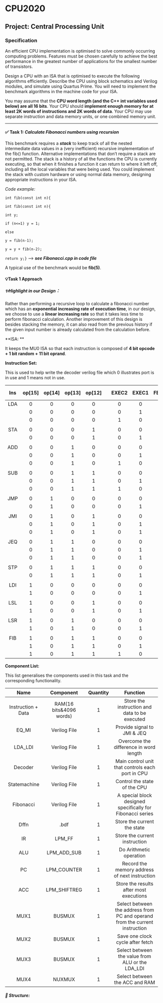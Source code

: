 # CPU2020
Project: Central Processing Unit
---

### **Specification**

An efficient CPU implementation is optimised to solve commonly occurring computing problems. Features must be chosen carefully to achieve the best performance in the greatest number of applications for the smallest number of transistors.

Design a CPU with an ISA that is optimised to execute the following algorithms efficiently. Describe the CPU using block schematics and Verilog modules, and simulate using Quartus Prime. You will need to implement the benchmark algorithms in the machine code for your ISA.

You may assume that the **CPU word length (and the C++ int variables used below) are all 16 bits**. Your CPU should **implement enough memory for at least 2K words of instructions and 2K words of data**. Your CPU may use separate instruction and data memory units, or one combined memory unit.

***

#### **✅ Task 1: *Calculate Fibonacci numbers using recursion***

This benchmark requires a ***stack*** to keep track of all the nested intermediate data values in a (very inefficient) recursive implementation of the fib() function. Alternative implementations that don’t require a stack are not permitted. The stack is a history of all the functions the CPU is currently executing, so that when it finishes a function it can return to where it left off, including all the local variables that were being used. You could implement the stack with custom hardware or using normal data memory, designing appropriate instructions in your ISA.

*Code example:* 		

`int fib(const int n){`

`int fib(const int n){` 

`int y;`

`if (n<=1) y = 1;`

`else`

`y = fib(n-1);`

`y = y + fib(n-2);`

`return y;}`  --> ***see Fibonacci.cpp in code file***

A typical use of the benchmark would be **fib(5)**.



#### 💡Task 1 Approach

##### ✨Highlight in our Design：

Rather than performing a recursive loop to calculate a fibonacci number which has an **exponential increasing rate of execution time**, in our design, we choose to use a **linear increasing rate** so that it takes less time to perform fibonacci calculation. Another improvement of this design is besides stacking the memory, it can also read from the previous history if the given input number is  already calculated from the calculation before.

**ISA: **

It keeps the MU0 ISA so that each instruction is composed of **4 bit opcode + 1 bit random + 11 bit oprand**.



**Instruction Set:**

This is used to help write the decoder verilog file which 0 illustrates port is in use and 1 means not in use.

| Ins | op\[15\] | op\[14\] | op\[13\] | op\[12\] | | EXEC2 | EXEC1 | FETCH | Extra |  | EQ | MI | | CON\[0\]: Wren | CON\[1\]:IR_enable & Mux2 | CON\[2\]: *PC_cnt_en* | CON\[3\]: *PC_sload* | CON\[4\]: ALU_add\_sub | CON\[5\]: ACC_enable | CON\[6\]: ACC_shiftin | CON\[7\]: ACC\_sload | CON\[8\]: Mux1 | CON\[9\]: LSL | CON\[10\]: Mux3 |
| :-: | :-: | :-: | :-: | :-: | --- | :-: | :-: | :-: | :-: | :-: | :-: | :-: | --- | :-: | --- | :-: | :-: | :-: | :-: | :-: | :-: | :-: | --- | :-: |
| LDA | 0        | 0        | 0        | 0        || 0     | 0     | 1     | x     |  | x  | x  || 0              |0| 0                 | 0                   | 0 |0| 0                 | 0 | 0              |0| 0              |
|     | 0        | 0        | 0        | 0        || 0     | 1     | 0     | 1     |  | x  | x  || 0              |1| 0                 | 0                   | 0 |0| 0                 | 0 | 1              |0| 0              |
|     | 0        | 0        | 0        | 0        || 1     | 0     | 0     | x     |  | x  | x  || 0              |0| 1                 | 0                   | 0 |1| 0                 | 1                    | x              |0| 1              |
|     |          |          |          |          ||       |       |       |       |  |    |    ||                ||                   |                     |  ||                   |                      |                ||                |
| STA | 0        | 0        | 0        | 1        || 0     | 0     | 1     | x     |  | x  | x  || 0              |0| 0                 | 0                   | 0 |0| 0                 | 0 | 0              |0| 0              |
|     | 0        | 0        | 0        | 1        || 0     | 1     | 0     | 0     |  | x  | x  || 1              |1| 1                 | 0                   | 0 |0| 0                 | 0 | 1              |0| 0              |
|     |          |          |          |          ||       |       |       |       |  |    |    ||                ||                   |                     |  ||                   |                      |                ||                |
| ADD | 0        | 0        | 1        | 0        || 0     | 0     | 1     | x     |  | x  | x  || 0              |0| 0                 | 0                   | 0 |0| 0                 | 0 | 0              |0| 0              |
|     | 0        | 0        | 1        | 0        || 0     | 1     | 0     | 1     |  | x  | x  || 0              |1| 0                 | 0                   | 0 |0| 0                 | 0 | 1              |0| 0              |
|     | 0        | 0        | 1        | 0        || 1     | 0     | 0     | x     |  | x  | x  || 0              |0| 1                 | 0                   | 1                 |1| 0                 | 1                    | x              |0| 0              |
|     |          |          |          |          ||       |       |       |       |  |    |    ||                ||                   |                     |                    ||                   |                      |                ||                |
| SUB | 0        | 0        | 1        | 1        || 0     | 0     | 1     | x     |  | x  | x  || 0              |0| 0                 | 0                   | 0 |0| 0                 | 0 | 0              |0| 0              |
|     | 0        | 0        | 1        | 1        || 0     | 1     | 0     | 1     |  | x  | x  || 0              |1| 0                 | 0                   | 0 |0| 0                 | 0 | 1              |0| 0              |
|     | 0        | 0        | 1        | 1        || 1     | 0     | 0     | x     |  | x  | x  || 0              |0| 1                 | 0                   | 0                  |1| 0                 | 1                    | x              |0| 0              |
|     |          |          |          |          ||       |       |       |       |  |    |    ||                ||                   |                     |                    ||                   |                      |                ||                |
| JMP | 0        | 1        | 0        | 0        || 0     | 0     | 1     | x     |  | x  | x  || 0              |0| 0                 | 0                   | 0 |0| 0                 | 0 | 0              |0| 0              |
|     | 0        | 1        | 0        | 0        || 0     | 1     | 0     | 0     |  | x  | x  || 0              |1| 0                 | 1                   | 0 |0| 0                 | 0 | x              |0| 0              |
|     |          |          |          |          ||       |       |       |       |  |    |    ||                ||                   |                     |                    ||                   |                      |                ||                |
| JMI | 0        | 1        | 0        | 1        || 0     | 0     | 1     | x     |  | x  | x  || 0              |0| 0                 | 0                   | 0 |0| 0                 | 0 | 0              |0| 0              |
|     | 0        | 1        | 0        | 1        || 0     | 1     | 0     | 0     |  | x  | 1  || 0              |1| 0                 | 1                   | 0 |0| 0                 | 0 | x              |0| 0              |
|     | 0        | 1        | 0        | 1        || 0     | 1     | 0     | 0     |  | x  | 0  || 0              |0| 1                 | 0                   | 0 |0| 0                 | 0 | x              |0| 0              |
|     |          |          |          |          ||       |       |       |       |  |    |    ||                ||                   |                     |                    ||                   |                      |                ||                |
| JEQ | 0        | 1        | 1        | 0        || 0     | 0     | 1     | x     |  | x  | x  || 0              |0| 0                 | 0                   | 0 |0| 0                 | 0 | 0              |0| 0              |
|     | 0        | 1        | 1        | 0        || 0     | 1     | 0     | 0     |  | 1  | x  || 0              |1| 0                 | 1                   | 0 |0| 0                 | 0 | x              |0| 0              |
|     | 0        | 1        | 1        | 0        || 0     | 1     | 0     | 0     |  | 0  | x  || 0              |0| 1                 | 0                   | 0 |0| 0                 | 0 | x              |0| 0              |
|     |          |          |          |          ||       |       |       |       |  |    |    ||                ||                   |                     |                    ||                   |                      |                ||                |
| STP | 0        | 1        | 1        | 1        || 0     | 0     | 1     | x     |  | x  | x  || 0              |0| 0                 | 0                   | 0 |0| 0                 | 0 | 0              |0| 0              |
|     | 0        | 1        | 1        | 1        || 0     | 1     | 0     | x     |  | x  | x  || 0              |1| 0                 | 0                   | 0 |0| 0                 | 0 | 0              |0| 0              |
|     |          |          |          |          ||       |       |       |       |  |    |    ||                ||                   |                     |                    ||                   |                      |                ||                |
| LDI | 1        | 0        | 0        | 0        || 0     | 0     | 1     | x     |  | x  | x  || 0              |0| 0                 | 0                   | 0 |0| 0                 | 0 | 0              |0| 0              |
|     | 1        | 0        | 0        | 0        || 0     | 1     | 0     | 0     |  | x  | x  || 0              |1| 1                 | 0                   | 0 |1| 0                 | 1                    | x              |0| 1              |
|     |          |          |          |          ||       |       |       |       |  |    |    ||                ||                   |                     |                    ||                   |                      |                ||                |
| LSL | 1        | 0        | 0        | 1        || 0     | 0     | 1     | x     |  | x  | x  || 0              |0| 0                 | 0                   | 0 |0| 0                 | 0 | 0              |0| 0              |
|     | 1        | 0        | 0        | 1        || 0     | 1     | 0     | 0     |  | x  | x  || 0              |1| 1                 | 0                   | 1                  |1| 0                 | 1                    | x              |1| 0              |
|     |          |          |          |          ||       |       |       |       |  |    |    ||                ||                   |                     |                    ||                   |                      |                ||                |
| LSR | 1        | 0        | 1        | 0        || 0     | 0     | 1     | x     |  | x  | x  || 0              |0| 0                 | 0                   | 0 |0| 0 | 0 | 0              |0| 0              |
|     | 1        | 0        | 1        | 0        || 0     | 1     | 0     | 0     |  | x  | x  || 0              |1| 1                 | 0                   | 0 |1| 0                 | 0                    | x              |0| 0              |
|     |          |          |          |          ||       |       |       |       |  |    |    ||                ||                   |                     |                    ||                   |                      |                ||                |
| FIB | 1        | 0        | 1        | 1       || 0     | 0     | 1     | x     |  | x  | x  || 0              |0| 0                 | 0                   | 0 |0| 0 | 0 | 0              |0| 0              |
|     | 1        | 0        | 1        | 1       || 0     | 1     | 0     | 1    |  | x  | x  || 0              |1| 1                 | 0                   | 0 |0| 0                 | 0                    | x              |0| 0              |
|     | 1 | 0 | 1 | 1 || 1 | 0 | 0 | x |  | x | x || 0 |0| 0 | 0 | 0 |0| 0 | 0 | 0 |0| 0 |



**Component List:**

This list generalises the components used in this task and the corresponding functionality.

|Name|Component|Quantity|Function|
|:-:|:-:|:-:|:-:|
|Instruction + Data|RAM(16 bits&4096 words)|1|Store the instruction and data to be executed|
|EQ_MI|Verilog File|1|Provide signal to JMI & JEQ|
|LDA_LDI|Verilog File|1|Overcome the difference in word length|
|Decoder|Verilog File|1|Main control unit that controls each port in CPU|
|Statemachine|Verilog File|1|Control the state of the CPU|
|Fibonacci|Verilog File|1|A special block designed specifically for Fibonacci series|
|Dffn|.bdf|1|Store the current the state|
|IR|LPM_FF|1|Store the current instruction|
|ALU|LPM_ADD_SUB|1|Do Arithmetic operation|
|PC|LPM_COUNTER|1|Record the memory address of next instruction|
|ACC|LPM_SHIFTREG|1|Store the results after most executions|
|MUX1|BUSMUX|1|Select between the address from PC and operand from the current instruction|
|MUX2|BUSMUX|1|Save one clock cycle after fetch|
|MUX3|BUSMUX|1|Select between the value from ALU or the LDA_LDI|
|MUX4|NUXMUX|1|Select between the ACC and RAM|

##### 📁 Structure:





